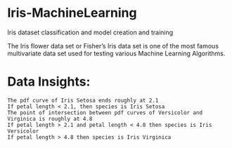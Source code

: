 # Iris-MachineLearning
Iris dataset classification and model creation and training

The Iris flower data set or Fisher’s Iris data set is one of the most famous multivariate data set used for testing various Machine Learning Algorithms.

# Data Insights:
    The pdf curve of Iris Setosa ends roughly at 2.1
    If petal length < 2.1, then species is Iris Setosa
    The point of intersection between pdf curves of Versicolor and Virginica is roughly at 4.8
    If petal length > 2.1 and petal length < 4.8 then species is Iris Versicolor
    If petal length > 4.8 then species is Iris Virginica
    
 

